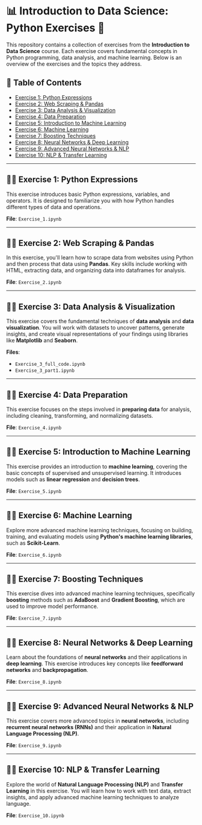 # 📊 **Introduction to Data Science: Python Exercises** 🐍

This repository contains a collection of exercises from the **Introduction to Data Science** course. Each exercise covers fundamental concepts in Python programming, data analysis, and machine learning. Below is an overview of the exercises and the topics they address.

## 📝 **Table of Contents**
- [Exercise 1: Python Expressions](#exercise-1-python-expressions)
- [Exercise 2: Web Scraping & Pandas](#exercise-2-web-scraping--pandas)
- [Exercise 3: Data Analysis & Visualization](#exercise-3-data-analysis--visualization)
- [Exercise 4: Data Preparation](#exercise-4-data-preparation)
- [Exercise 5: Introduction to Machine Learning](#exercise-5-introduction-to-machine-learning)
- [Exercise 6: Machine Learning](#exercise-6-machine-learning)
- [Exercise 7: Boosting Techniques](#exercise-7-boosting-techniques)
- [Exercise 8: Neural Networks & Deep Learning](#exercise-8-neural-networks--deep-learning)
- [Exercise 9: Advanced Neural Networks & NLP](#exercise-9-advanced-neural-networks--nlp)
- [Exercise 10: NLP & Transfer Learning](#exercise-10-nlp--transfer-learning)

---

## 🧑‍💻 **Exercise 1: Python Expressions**
This exercise introduces basic Python expressions, variables, and operators. It is designed to familiarize you with how Python handles different types of data and operations.

**File**: `Exercise_1.ipynb`

---

## 🧑‍💻 **Exercise 2: Web Scraping & Pandas**
In this exercise, you'll learn how to scrape data from websites using Python and then process that data using **Pandas**. Key skills include working with HTML, extracting data, and organizing data into dataframes for analysis.

**File**: `Exercise_2.ipynb`

---

## 🧑‍💻 **Exercise 3: Data Analysis & Visualization**
This exercise covers the fundamental techniques of **data analysis** and **data visualization**. You will work with datasets to uncover patterns, generate insights, and create visual representations of your findings using libraries like **Matplotlib** and **Seaborn**.

**Files**:
- `Exercise_3_full_code.ipynb`
- `Exercise_3_part1.ipynb`

---

## 🧑‍💻 **Exercise 4: Data Preparation**
This exercise focuses on the steps involved in **preparing data** for analysis, including cleaning, transforming, and normalizing datasets.

**File**: `Exercise_4.ipynb`

---

## 🧑‍💻 **Exercise 5: Introduction to Machine Learning**
This exercise provides an introduction to **machine learning**, covering the basic concepts of supervised and unsupervised learning. It introduces models such as **linear regression** and **decision trees**.

**File**: `Exercise_5.ipynb`

---

## 🧑‍💻 **Exercise 6: Machine Learning**
Explore more advanced machine learning techniques, focusing on building, training, and evaluating models using **Python's machine learning libraries**, such as **Scikit-Learn**.

**File**: `Exercise_6.ipynb`

---

## 🧑‍💻 **Exercise 7: Boosting Techniques**
This exercise dives into advanced machine learning techniques, specifically **boosting** methods such as **AdaBoost** and **Gradient Boosting**, which are used to improve model performance.

**File**: `Exercise_7.ipynb`

---

## 🧑‍💻 **Exercise 8: Neural Networks & Deep Learning**
Learn about the foundations of **neural networks** and their applications in **deep learning**. This exercise introduces key concepts like **feedforward networks** and **backpropagation**.

**File**: `Exercise_8.ipynb`

---

## 🧑‍💻 **Exercise 9: Advanced Neural Networks & NLP**
This exercise covers more advanced topics in **neural networks**, including **recurrent neural networks (RNNs)** and their application in **Natural Language Processing (NLP)**.

**File**: `Exercise_9.ipynb`

---

## 🧑‍💻 **Exercise 10: NLP & Transfer Learning**
Explore the world of **Natural Language Processing (NLP)** and **Transfer Learning** in this exercise. You will learn how to work with text data, extract insights, and apply advanced machine learning techniques to analyze language.

**File**: `Exercise_10.ipynb`

